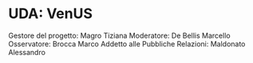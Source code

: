 # UDA: VenUS
Gestore del progetto: Magro Tiziana
Moderatore: De Bellis Marcello  
Osservatore: Brocca Marco
Addetto alle Pubbliche Relazioni: Maldonato Alessandro
